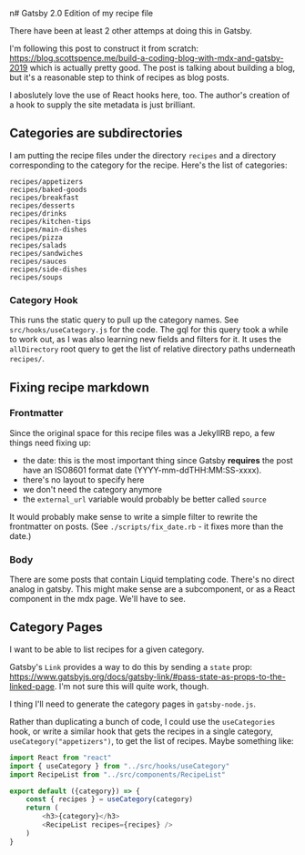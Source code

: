 n# Gatsby 2.0 Edition of my recipe file

There have been at least 2 other attemps at doing this in Gatsby.

I'm following this post to construct it from scratch: <https://blog.scottspence.me/build-a-coding-blog-with-mdx-and-gatsby-2019> which is actually pretty good. The post is talking about building a blog, but it's a reasonable step to think of recipes as blog posts.

I aboslutely love the use of React hooks here, too. The author's creation of a hook to supply the site metadata is just brilliant.

## Categories are subdirectories

I am putting the recipe files under the directory `recipes` and a directory corresponding to the category for the recipe. Here's the list of categories:

```
recipes/appetizers
recipes/baked-goods
recipes/breakfast
recipes/desserts
recipes/drinks
recipes/kitchen-tips
recipes/main-dishes
recipes/pizza
recipes/salads
recipes/sandwiches
recipes/sauces
recipes/side-dishes
recipes/soups
```

### Category Hook

This runs the static query to pull up the category names. See `src/hooks/useCategory.js` for the code. The gql for this query took a while to work out, as I was also learning new fields and filters for it. It uses the `allDirectory` root query to get the list of relative directory paths underneath `recipes/`.

## Fixing recipe markdown

### Frontmatter

Since the original space for this recipe files was a JekyllRB repo, a few things need fixing up:

- the date: this is the most important thing since Gatsby **requires** the post have an ISO8601 format date (YYYY-mm-ddTHH:MM:SS-xxxx).
- there's no layout to specify here
- we don't need the category anymore
- the `external_url` variable would probably be better called `source`

It would probably make sense to write a simple filter to rewrite the frontmatter on posts. (See `./scripts/fix_date.rb` - it fixes more than the date.)

### Body

There are some posts that contain Liquid templating code. There's no direct analog in gatsby. This might make sense are a subcomponent, or as a React component in the mdx page. We'll have to see.

## Category Pages

I want to be able to list recipes for a given category.

Gatsby's `Link` provides a way to do this by sending a `state` prop: <https://www.gatsbyjs.org/docs/gatsby-link/#pass-state-as-props-to-the-linked-page>. I'm not sure this will quite work, though.

I thing I'll need to generate the category pages in `gatsby-node.js`.

Rather than duplicating a bunch of code, I could use the `useCategories` hook, or write a similar hook that gets the recipes in a single category, `useCategory("appetizers")`, to get the list of recipes. Maybe something like:

``` javascript
import React from "react"
import { useCategory } from "../src/hooks/useCategory"
import RecipeList from "../src/components/RecipeList"

export default ({category}) => {
    const { recipes } = useCategory(category)
    return (
	    <h3>{category}</h3>
	    <RecipeList recipes={recipes} />
    )
}
```
